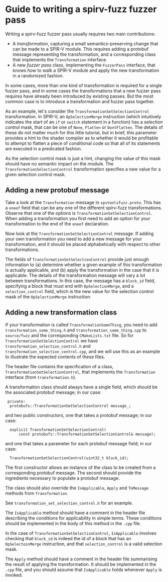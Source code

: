 # Guide to writing a spirv-fuzz fuzzer pass

Writing a spirv-fuzz fuzzer pass usually requires two main contributions:

- A *transformation*, capturing a small semantics-preserving change that can be made to a SPIR-V module.  This requires adding a protobuf message representing the transformation, and a corresponding class that implements the `Transformation` interface.
- A new *fuzzer pass* class, implementing the `FuzzerPass` interface, that knows how to walk a SPIR-V module and apply the new transformation in a randomized fashion.

In some cases, more than one kind of transformation is required for a single fuzzer pass, and in some cases the transformations that a new fuzzer pass requires have already been introduced by existing passes.  But the most common case is to introduce a transformation and fuzzer pass together.

As an example, let's consider the `TransformationSetSelectionControl` transformation.  In SPIR-V, an `OpSelectionMerge` instruction (which intuitively indicates the start of an `if` or `switch` statement in a function) has a *selection control* mask, that can be one of `None`, `Flatten` or `DontFlatten`.  The details of these do not matter much for this little tutorial, but in brief, this parameter provides a hint to the shader compiler as to whether it would be profitable to attempt to flatten a piece of conditional code so that all of its statements are executed in a predicated fashion.

As the selection control mask is just a hint, changing the value of this mask should have no semantic impact on the module.  The `TransformationSelectionControl` transformation specifies a new value for a given selection control mask.

## Adding a new protobuf message

Take a look at the `Transformation` message in `spvtoolsfuzz.proto`.  This has a `oneof` field that can be any one of the different spirv-fuzz transformations.  Observe that one of the options is `TransformationSetSelectionControl`.  When adding a transformation you first need to add an option for your transformation to the end of the `oneof` declaration.

Now look at the `TransformationSetSelectionControl` message.  If adding your own transformation you need to add a new message for your transformation, and it should be placed alphabetically with respect to other transformations.

The fields of `TransformationSetSelectionControl` provide just enough information to (a) determine whether a given example of this transformation is actually applicable, and (b) apply the transformation in the case that it is applicable.  The details of the transformation message will vary a lot between transformations.  In this case, the message has a `block_id` field, specifying a block that must end with `OpSelectionMerge`, and a `selection_control` field, which is the new value for the selection control mask of the `OpSelectionMerge` instruction.

## Adding a new transformation class

If your transformation is called `TransformationSomeThing`, you need to add `transformation_some_thing.h` and `transformation_some_thing.cpp` to `source/fuzz` and the corresponding `CMakeLists.txt` file.  So for `TransformationSetSelectionControl` we have `transformation_selection_control.h` and `transformation_selection_control.cpp`, and we will use this as an example to illustrate the expected contents of these files.

The header file contains the specification of a class, `TransformationSetSelectionControl`, that implements the `Transformation` interface (from `transformation.h`).

A transformation class should always have a single field, which should be the associated protobuf message; in our case:

```
 private:
  protobufs::TransformationSetSelectionControl message_;
```

and two public constructors, one that takes a protobuf message; in our case:

```
  explicit TransformationSetSelectionControl(
      const protobufs::TransformationSetSelectionControl& message);
```

and one that takes a parameter for each protobuf message field; in our case:

```
  TransformationSetSelectionControl(uint32_t block_id);
```

The first constructor allows an instance of the class to be created from a corresponding protobuf message.  The second should provide the ingredients necessary to populate a protobuf message.

The class should also override the `IsApplicable`, `Apply` and `ToMessage` methods from `Transformation`.

See `transformation_set_selection_control.h` for an example.

The `IsApplicable` method should have a comment in the header file describing the conditions for applicability in simple terms.  These conditions should be implemented in the body of this method in the `.cpp` file.

In the case of `TransformationSetSelectionControl`, `IsApplicable` involves checking that `block_id` is indeed the id of a block that has an `OpSelectoinMerge` instruction, and that `selection_control` is a valid selection mask.

The `Apply` method should have a comment in the header file summarising the result of applying the transformation.  It should be implemented in the `.cpp` file, and you should assume that `IsApplicable` holds whenever `Apply` is invoked.

